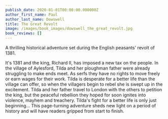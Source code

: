 ```yaml
---
publish_date: 2020-01-01T00:00:00.000000Z
author_first_name: Paul
author_last_name: Dowswell
title: The Great Revolt
image: /images/book_images/dowswell_the_great_revolt.jpg
book_reviews: []
---
```

A thrilling historical adventure set during the English peasants' revolt of 1381.

It's 1381 and the king, Richard II, has imposed a new tax on the people. In the village of Aylesford, Tilda and her ploughman father were already struggling to make ends meet. As serfs they have no rights to move freely or earn wages for their work. Tilda is desperate for a better life than the village can offer, so when the villagers begin to rebel she is swept up in the excitement. Tilda and her father travel to London with the others to petition the king, but the peaceful rebellion they hoped for soon ignites into violence, mayhem and treachery. Tilda's fight for a better life is only just beginning... This page-turning adventure sheds new light on a period of history and will have readers gripped from start to finish.